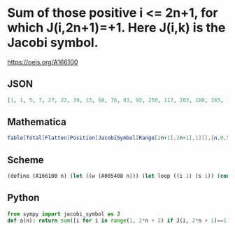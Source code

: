 # Sum of those positive i <\= 2n\+1, for which J\(i,2n\+1\)\=\+1\. Here J\(i,k\) is the Jacobi symbol\.
https://oeis.org/A166100
## JSON
```JSON
[1, 1, 5, 7, 27, 22, 39, 15, 68, 76, 63, 92, 250, 117, 203, 186, 165, 175, 333, 156, 410, 430, 270, 423, 1029, 357, 689, 440, 513, 767, 915, 504, 780, 1072, 759, 994, 1314, 725, 1155, 1343, 2187, 1577, 1360, 957, 1958, 1547, 1395, 1330, 2328, 1485, 2525]
```
## Mathematica
```Mathematica
Table[Total[Flatten[Position[JacobiSymbol[Range[2n+1],2n+1],1]]],{n,0,50}] (* _Harvey P. Dale_, Jun 19 2013 *)
```
## Scheme
```Scheme
(define (A166100 n) (let ((w (A005408 n))) (let loop ((i 1) (s 1)) (cond ((= i w) s) (else (loop (1+ i) (+ s (if (= 1 (jacobi-symbol (1+ i) w)) (1+ i) 0))))))))
```
## Python
```Python
from sympy import jacobi_symbol as J
def a(n): return sum([i for i in range(1, 2*n + 2) if J(i, 2*n + 1)==1]) # _Indranil Ghosh_, Jun 12 2017
```
